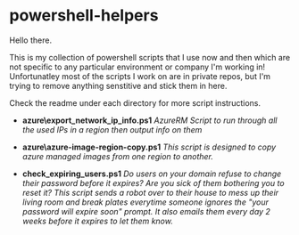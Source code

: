 # powershell-helpers

Hello there.

This is my collection of powershell scripts that I use now and then which are not specific to any particular environment or company I'm working in!
Unfortunatley most of the scripts I work on are in private repos, but I'm trying to remove anything senstitive and stick them in here.

Check the readme under each directory for more script instructions.

- **azure\export_network_ip_info.ps1**
 _AzureRM Script to run through all the used IPs in a region then output info on them_

    
- **azure\azure-image-region-copy.ps1**
_This script is designed to copy azure managed images from one region to another._


- **check_expiring_users.ps1**
_Do users on your domain refuse to change their password before it expires? Are you sick of them bothering you to reset it? This script sends a robot over to their house to mess up their living room and break plates everytime someone ignores the "your password will expire soon" prompt.
It also emails them every day 2 weeks before it expires to let them know._

